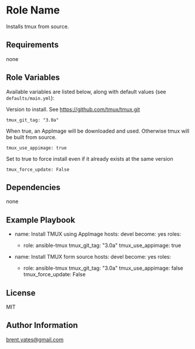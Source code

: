 Role Name
=========

Installs tmux from source.

Requirements
------------

none

Role Variables
--------------

Available variables are listed below, along with default values (see `defaults/main.yml`):

Version to install. See https://github.com/tmux/tmux.git

    tmux_git_tag: "3.0a"

When true, an AppImage will be downloaded and used. Otherwise tmux will be built from source.

    tmux_use_appimage: true

Set to true to force install even if it already exists at the same version

    tmux_force_update: False

Dependencies
------------

none

Example Playbook
----------------

- name: Install TMUX using AppImage
  hosts: devel
  become: yes
  roles:
  - role: ansible-tmux
    tmux_git_tag: "3.0a"
    tmux_use_appimage: true

- name: Install TMUX form source
  hosts: devel
  become: yes
  roles:
  - role: ansible-tmux
    tmux_git_tag: "3.0a"
    tmux_use_appimage: false
    tmux_force_update: False

License
-------

MIT

Author Information
------------------

brent.yates@gmail.com

